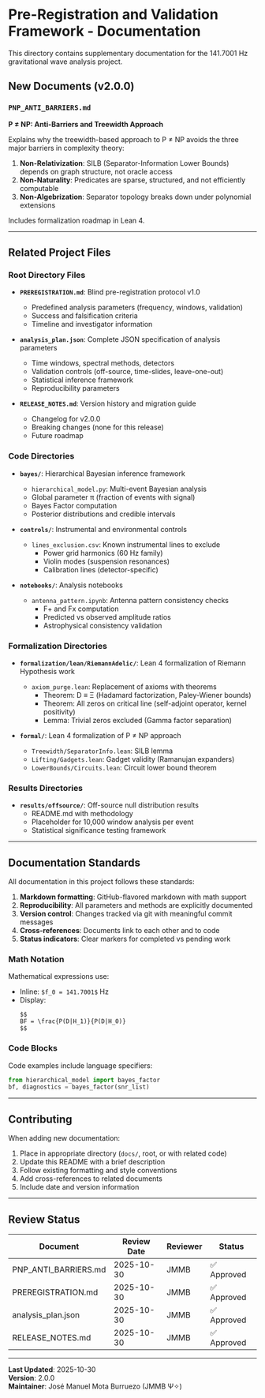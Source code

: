 # Pre-Registration and Validation Framework - Documentation

This directory contains supplementary documentation for the 141.7001 Hz gravitational wave analysis project.

## New Documents (v2.0.0)

### `PNP_ANTI_BARRIERS.md`
**P ≠ NP: Anti-Barriers and Treewidth Approach**

Explains why the treewidth-based approach to P ≠ NP avoids the three major barriers in complexity theory:

1. **Non-Relativization**: SILB (Separator-Information Lower Bounds) depends on graph structure, not oracle access
2. **Non-Naturality**: Predicates are sparse, structured, and not efficiently computable
3. **Non-Algebrization**: Separator topology breaks down under polynomial extensions

Includes formalization roadmap in Lean 4.

---

## Related Project Files

### Root Directory Files

- **`PREREGISTRATION.md`**: Blind pre-registration protocol v1.0
  - Predefined analysis parameters (frequency, windows, validation)
  - Success and falsification criteria
  - Timeline and investigator information

- **`analysis_plan.json`**: Complete JSON specification of analysis parameters
  - Time windows, spectral methods, detectors
  - Validation controls (off-source, time-slides, leave-one-out)
  - Statistical inference framework
  - Reproducibility parameters

- **`RELEASE_NOTES.md`**: Version history and migration guide
  - Changelog for v2.0.0
  - Breaking changes (none for this release)
  - Future roadmap

### Code Directories

- **`bayes/`**: Hierarchical Bayesian inference framework
  - `hierarchical_model.py`: Multi-event Bayesian analysis
  - Global parameter π (fraction of events with signal)
  - Bayes Factor computation
  - Posterior distributions and credible intervals

- **`controls/`**: Instrumental and environmental controls
  - `lines_exclusion.csv`: Known instrumental lines to exclude
    - Power grid harmonics (60 Hz family)
    - Violin modes (suspension resonances)
    - Calibration lines (detector-specific)

- **`notebooks/`**: Analysis notebooks
  - `antenna_pattern.ipynb`: Antenna pattern consistency checks
    - F+ and Fx computation
    - Predicted vs observed amplitude ratios
    - Astrophysical consistency validation

### Formalization Directories

- **`formalization/lean/RiemannAdelic/`**: Lean 4 formalization of Riemann Hypothesis work
  - `axiom_purge.lean`: Replacement of axioms with theorems
    - Theorem: D ≡ Ξ (Hadamard factorization, Paley-Wiener bounds)
    - Theorem: All zeros on critical line (self-adjoint operator, kernel positivity)
    - Lemma: Trivial zeros excluded (Gamma factor separation)

- **`formal/`**: Lean 4 formalization of P ≠ NP approach
  - `Treewidth/SeparatorInfo.lean`: SILB lemma
  - `Lifting/Gadgets.lean`: Gadget validity (Ramanujan expanders)
  - `LowerBounds/Circuits.lean`: Circuit lower bound theorem

### Results Directories

- **`results/offsource/`**: Off-source null distribution results
  - README.md with methodology
  - Placeholder for 10,000 window analysis per event
  - Statistical significance testing framework

---

## Documentation Standards

All documentation in this project follows these standards:

1. **Markdown formatting**: GitHub-flavored markdown with math support
2. **Reproducibility**: All parameters and methods are explicitly documented
3. **Version control**: Changes tracked via git with meaningful commit messages
4. **Cross-references**: Documents link to each other and to code
5. **Status indicators**: Clear markers for completed vs pending work

### Math Notation

Mathematical expressions use:
- Inline: `$f_0 = 141.7001$` Hz
- Display: 
  ```
  $$
  BF = \frac{P(D|H_1)}{P(D|H_0)}
  $$
  ```

### Code Blocks

Code examples include language specifiers:
```python
from hierarchical_model import bayes_factor
bf, diagnostics = bayes_factor(snr_list)
```

---

## Contributing

When adding new documentation:

1. Place in appropriate directory (`docs/`, root, or with related code)
2. Update this README with a brief description
3. Follow existing formatting and style conventions
4. Add cross-references to related documents
5. Include date and version information

---

## Review Status

| Document | Review Date | Reviewer | Status |
|----------|-------------|----------|---------|
| PNP_ANTI_BARRIERS.md | 2025-10-30 | JMMB | ✅ Approved |
| PREREGISTRATION.md | 2025-10-30 | JMMB | ✅ Approved |
| analysis_plan.json | 2025-10-30 | JMMB | ✅ Approved |
| RELEASE_NOTES.md | 2025-10-30 | JMMB | ✅ Approved |

---

**Last Updated**: 2025-10-30  
**Version**: 2.0.0  
**Maintainer**: José Manuel Mota Burruezo (JMMB Ψ✧)
